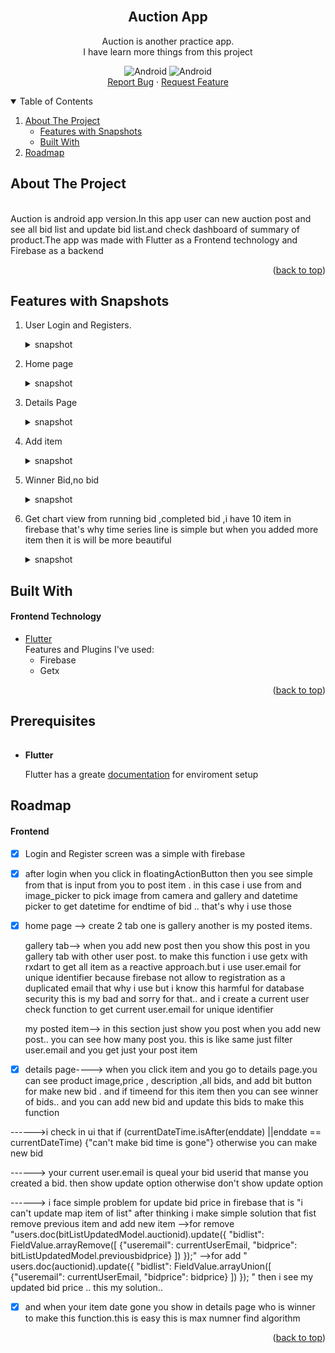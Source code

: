


<div id="top"></div>
<!-- PROJECT LOGO -->
<br />
<div align="center">



## **Auction App**
  <p align="center">
     Auction is another practice app. <br>I have learn more things from this project
    <br />
    <div>
  <img src="https://img.shields.io/badge/Android-3DDC84?style=for-the-badge&logo=android&logoColor=white" alt="Android" width="130" height="40" >
      <img src="https://img.shields.io/badge/iOS-000000?style=for-the-badge&logo=ios&logoColor=white" alt="Android" width="130" height="40" >
</div>
    <a href="https://github.com/RootHex200/Auction-App/issues">Report Bug</a>
    ·
    <a href="https://github.com/RootHex200/Auction-App/issues">Request Feature</a>
  </p>

</div>



<!-- TABLE OF CONTENTS -->
<details open >
  <summary style="cursor: pointer;">Table of Contents</summary>
  <ol>
    <li>
      <a href="#about-the-project">About The Project</a>
      <ul>
        <li><a href="#features-with-snapshots">Features with Snapshots</a></li>
        <li><a href="#built-with">Built With</a></li>
      </ul>
    <li><a href="#roadmap">Roadmap</a></li>
   
  </ol>
</details>



<!-- ABOUT THE PROJECT -->
## About The Project
<div align="center">
<!-- <img src="halishop.png"> -->
</div><br>
Auction is android app version.In this app user can new auction post and see all bid list and update bid list.and check dashboard of summary of product.The app was made with Flutter as a Frontend technology and Firebase as a backend

<p align="right">(<a href="#top">back to top</a>)</p>

## Features with Snapshots
1. User Login and Registers.
   <details ><summary>snapshot</summary>
   
    <img src="readme_images/login.jpeg" width="200" height="400" /> <img src="readme_images/regi.jpeg" width="200" height="400" />

   </details>
2. Home page
   <details ><summary>snapshot</summary>

    <img src="readme_images/allpost.jpeg" width="200" height="400" /> <img src="readme_images/myitempost.jpeg" width="200" height="400" /> 
   </details>
3. Details Page
   <details ><summary>snapshot</summary>

   <img src="readme_images/details.jpeg" width="200" height="400" />

   </details>
3. Add item
   <details ><summary>snapshot</summary>

   <img src="readme_images/addpost.jpeg" width="200" height="400" /> <img src="readme_images/addpost3.jpeg" width="200" height="400" /> <img src="readme_images/addpost2.jpeg" width="200" height="400" />

   </details>
4. Winner Bid,no bid
   <details ><summary>snapshot</summary>

   <img src="readme_images/winner.jpeg" width="200" height="400" /> <img src="readme_images/nobid.jpeg" width="200" height="400" />

   </details>
5. Get chart view from running bid ,completed bid ,i have 10 item in firebase that's why time series line is simple but when you added more item then it is will be more beautiful
   <details ><summary>snapshot</summary>

   <img src="readme_images/dh2.jpeg" width="200" height="400" /> <img src="readme_images/dh1.jpeg" width="200" height="400" />

   </details>
## Built With 
#### Frontend Technology  
* [Flutter](https://flutter.dev/?gclsrc=ds&gclsrc=ds) <br>
Features and Plugins I've used: 
   - Firebase
   - Getx

  
   
<!-- * Demo video link: https://drive.google.com/file/d/1S6LpaHxbrwp68DeG-eQjMUd7tMP8nI50/view?usp=share_link -->



<p align="right">(<a href="#top">back to top</a>)</p>


## Prerequisites

######
* **Flutter**

  Flutter has a greate [documentation](https://docs.flutter.dev/get-started/install) for enviroment setup 


## Roadmap
#### Frontend
- [x] Login and Register screen was a simple with firebase
- [x] after login when you click in floatingActionButton then you see simple from that is input from you to post item . in this case i use from and image_picker to pick image from camera and gallery and  datetime picker to get datetime for endtime of bid .. that's why i use those
- [x] home page --> create 2 tab one is gallery another is my posted items.


    gallery tab--> when you add new post then you show this post in you gallery tab with other user post.
    to make this function i use getx with rxdart to get all item as a reactive approach.but i use user.email for unique identifier because firebase not allow to registration as a duplicated email that why i use but i know this harmful for database security this is my bad and sorry for that.. and i create a current user check function to get current user.email for unique identifier
        
    my posted item--> in this section just show you post when you add new post.. you can see how many post you.
    this is like same just filter user.email and you get just your post item

- [x] details page----> when you click item and you go to details page.you can see product image,price , description ,all bids, and add bit button for make new bid . and if timeend for this item then you can see winner of bids.. and you can add new bid and update this bids to make this function 


------>i check in ui that if (currentDateTime.isAfter(enddate) ||enddate == currentDateTime) {"can't make bid time is gone"} otherwise you can make new bid

------> your current user.email is queal your bid userid that manse you created a bid. then show update option otherwise don't show update option

------> i face simple problem for update bid price in firebase that is "i can't update map item of list" after thinking i make simple solution that fist remove previous item and add new item
-->for remove
"users.doc(bitListUpdatedModel.auctionid).update({
      "bidlist": FieldValue.arrayRemove([
        {"useremail": currentUserEmail, "bidprice": bitListUpdatedModel.previousbidprice}
      ])
    });"
-->for add 
"    users.doc(auctionid).update({
      "bidlist": FieldValue.arrayUnion([
        {"useremail": currentUserEmail, "bidprice": bidprice}
      ])
    });
"
then i see my updated bid price .. this my solution..

- [x] and when your item date gone you show in details page who is winner to make this function.this is easy this is max numner find algorithm 

    


<p align="right">(<a href="#top">back to top</a>)</p>
